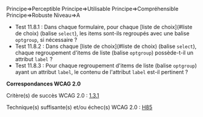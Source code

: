 Principe=>Perceptible
Principe=>Utilisable
Principe=>Compréhensible
Principe=>Robuste
Niveau=>A

*   Test 11.8.1 : Dans chaque formulaire, pour chaque [liste de choix](#liste de choix) (balise `select`), les items sont-ils regroupés avec une balise `optgroup`, si nécessaire ?
*   Test 11.8.2 : Dans chaque [liste de choix](#liste de choix) (balise `select`), chaque regroupement d'items de liste (balise `optgroup`) possède-t-il un attribut `label` ?
*   Test 11.8.3 : Pour chaque regroupement d'items de liste (balise `optgroup`) ayant un attribut `label`, le contenu de l'attribut `label` est-il pertinent ?

**Correspondances WCAG 2.0**

Critère(s) de succès WCAG 2.0 : [1.3.1](http://www.w3.org/Translations/WCAG20-fr/#content-structure-separation-programmatic)

Technique(s) suffisante(s) et/ou échec(s) WCAG 2.0 : [H85](http://www.w3.org/TR/WCAG-TECHS/H85.html)
